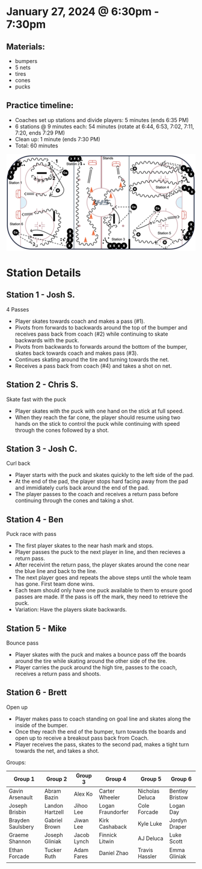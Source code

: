 # January 27, 2024 @ 6:30pm - 7:30pm

## Materials:
-  bumpers
- 5 nets
-  tires
- cones
- pucks

## Practice timeline:
- Coaches set up stations and divide players: 5 minutes (ends 6:35 PM)
- 6 stations @ 9 minutes each: 54 minutes (rotate at 6:44, 6:53, 7:02, 7:11, 7:20, ends 7:29 PM)
- Clean up: 1 minute (ends 7:30 PM)
- Total: 60 minutes
  
<img src="https://github.com/salter14/hockey/blob/main/drill_diagrams/Practice_layout_20250127.png" alt="alt" width="800px">

# Station Details

## Station 1 - Josh S. 
4 Passes 
- Player skates towards coach and makes a pass (#1).
- Pivots from forwards to backwards around the top of the bumper and receives pass back from coach (#2) while continuing to skate backwards with the puck.
- Pivots from backwards to forwards around the bottom of the bumper, skates back towards coach and makes pass (#3).
- Continues skating around the tire and turning towards the net.
- Receives a pass back from coach (#4) and takes a shot on net.

## Station 2 - Chris S.
Skate fast with the puck
- Player skates with the puck with one hand on the stick at full speed.
- When they reach the far cone, the player should resume using two hands on the stick to control the puck while continuing with speed through the cones followed by a shot.

## Station 3 - Josh C.
Curl back
- Player starts with the puck and skates quickly to the left side of the pad.
- At the end of the pad, the player stops hard facing away from the pad and immidiately curls back around the end of the pad.
- The player passes to the coach and receives a return pass before continuing through the cones and taking a shot.

## Station 4 - Ben
Puck race with pass
- The first player skates to the near hash mark and stops.
- Player passes the puck to the next player in line, and then recieves a return pass.
- After receivint the return pass, the player skates around the cone near the blue line and back to the line.
- The next player goes and repeats the above steps until the whole team has gone. First team done wins.
- Each team should only have one puck available to them to ensure good passes are made. If the pass is off the mark, they need to retrieve the puck.
- Variation: Have the players skate backwards. 

## Station 5 - Mike
Bounce pass
- Player skates with the puck and makes a bounce pass off the boards around the tire while skating around the other side of the tire.
- Player carries the puck around the high tire, passes to the coach, receives a return pass and shoots.

## Station 6 - Brett
Open up
- Player makes pass to coach standing on goal line and skates along the inside of the bumper.
- Once they reach the end of the bumper, turn towards the boards and open up to receive a breakout pass back from Coach.
- Player receives the pass, skates to the second pad, makes a tight turn towards the net, and takes a shot.


Groups:

| Group 1 | Group 2 | Group 3 | Group 4 | Group 5 | Group 6 |
| ---- | ---- | ---- | ---- | ---- | ---- |
| Gavin Arsenault | Abram Bazin | Alex Ko | Carter Wheeler | Nicholas Deluca | Bentley Bristow |
| Joseph Brisbin | Landon Hartzell | Jihoo Lee | Logan Fraundorfer | Cole Forcade | Logan Day  |
| Brayden Saulsbery | Gabriel Brown | Jiwan Lee | Kirk Cashaback | Kyle Luke | Jordyn Draper |
| Graeme Shannon | Joseph Gliniak | Jacob Lynch | Finnick Litwin | AJ Deluca | Luke Scott |
| Ethan Forcade | Tucker Ruth | Adam Fares | Daniel Zhao | Travis Hassler | Emma Gliniak |
|  |  |  |  |  |  |



